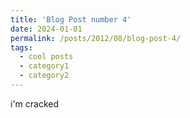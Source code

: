 ```yaml
---
title: 'Blog Post number 4'
date: 2024-01-01
permalink: /posts/2012/08/blog-post-4/
tags:
  - cool posts
  - category1
  - category2
---
```


i'm cracked